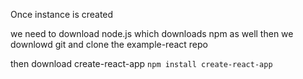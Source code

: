 Once instance is created

we need to download node.js which downloads npm as well
then we downlowd git and clone the example-react repo 

then download create-react-app
`npm install create-react-app`

